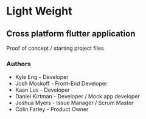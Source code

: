 # Light Weight

## Cross platform flutter application

Proof of concept / starting project files


### Authors

- Kyle Eng - Developer
- Josh Moskoff - Front-End Developer
- Kaan Lus - Developer
- Daniel Kirtman - Developer / Mock app developer
- Joshua Myers - Issue Manager / Scrum Master
- Colin Farley - Product Owner
